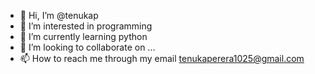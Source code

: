 - 👋 Hi, I’m @tenukap
- 👀 I’m interested in programming
- 🌱 I’m currently learning python
- 💞️ I’m looking to collaborate on ...
- 📫 How to reach me through my email tenukaperera1025@gmail.com

<!---
tenukap/tenukap is a ✨ special ✨ repository because its `README.md` (this file) appears on your GitHub profile.
You can click the Preview link to take a look at your changes.
--->
